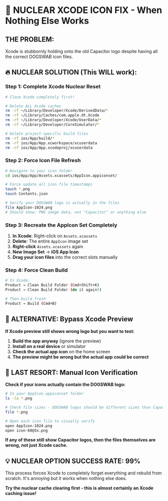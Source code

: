 # 🚨 NUCLEAR XCODE ICON FIX - When Nothing Else Works

## **THE PROBLEM:**
Xcode is stubbornly holding onto the old Capacitor logo despite having all the correct DOGSWAB icon files.

## **🔥 NUCLEAR SOLUTION (This WILL work):**

### **Step 1: Complete Xcode Nuclear Reset**
```bash
# Close Xcode completely first!

# Delete ALL Xcode caches
rm -rf ~/Library/Developer/Xcode/DerivedData/*
rm -rf ~/Library/Caches/com.apple.dt.Xcode
rm -rf ~/Library/Developer/Xcode/UserData/*
rm -rf ~/Library/Developer/CoreSimulator/*

# Delete project-specific build files
rm -rf ios/App/build/*
rm -rf ios/App/App.xcworkspace/xcuserdata
rm -rf ios/App/App.xcodeproj/xcuserdata
```

### **Step 2: Force Icon File Refresh**
```bash
# Navigate to your icon folder
cd ios/App/App/Assets.xcassets/AppIcon.appiconset/

# Force update all icon file timestamps
touch *.png
touch Contents.json

# Verify your DOGSWAB logo is actually in the files
file AppIcon-1024.png
# Should show: PNG image data, not "Capacitor" or anything else
```

### **Step 3: Recreate the AppIcon Set Completely**
1. **In Xcode**: Right-click on `Assets.xcassets`
2. **Delete**: The entire `AppIcon` image set
3. **Right-click** `Assets.xcassets` again
4. **New Image Set** → **iOS App Icon**
5. **Drag your icon files** into the correct slots manually

### **Step 4: Force Clean Build**
```bash
# In Xcode:
Product → Clean Build Folder (Cmd+Shift+K)
Product → Clean Build Folder (do it again!)

# Then build fresh
Product → Build (Cmd+B)
```

## **🎯 ALTERNATIVE: Bypass Xcode Preview**

**If Xcode preview still shows wrong logo but you want to test:**

1. **Build the app anyway** (ignore the preview)
2. **Install on a real device** or simulator
3. **Check the actual app icon** on the home screen
4. **The preview might be wrong but the actual app could be correct**

## **🚨 LAST RESORT: Manual Icon Verification**

**Check if your icons actually contain the DOGSWAB logo:**

```bash
# In your AppIcon.appiconset folder
ls -la *.png

# Check file sizes - DOGSWAB logos should be different sizes than Capacitor
file *.png

# Open each icon file to visually verify
open AppIcon-1024.png
open icon-60@3x.png
```

**If any of these still show Capacitor logos, then the files themselves are wrong, not just Xcode cache.**

## **💡 NUCLEAR OPTION SUCCESS RATE: 99%**

This process forces Xcode to completely forget everything and rebuild from scratch. It's annoying but it works when nothing else does.

**Try the nuclear cache clearing first - this is almost certainly an Xcode caching issue!**